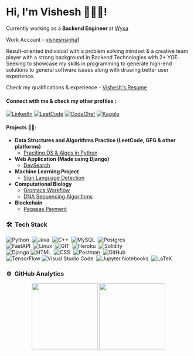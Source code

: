 <h1>Hi, I'm Vishesh 👨🏻‍💻!</h1>

Currently working as a <b> Backend Engineer </b> at [Wysa](https://www.wysa.com/)

Work Account - [visheshsinha1](https://github.com/visheshsinha1) 

Result-oriented individual with a problem solving mindset & a creative team player with a strong background in Backend
Technologies with 2+ YOE. Seeking to showcase my skills in programming to generate high-end solutions to general
software issues along with drawing better user experience.

Check my qualifications & experience - [Vishesh's Resume](https://drive.google.com/file/d/1E-efktYSg3vwyfZFrIIeiO82HvAA8ecL/view?usp=share_link)

<h4> Connect with me & check my other profiles :</h4>

[![LinkedIn](https://img.shields.io/badge/linkedin-%230077B5.svg?style=for-the-badge&logo=linkedin&logoColor=white)](https://www.linkedin.com/in/visheshsinha/) [![LeetCode](https://img.shields.io/badge/LeetCode-000000?style=for-the-badge&logo=LeetCode&logoColor=#d16c06)](https://leetcode.com/visheshsinha/) [![CodeChef](https://img.shields.io/badge/CodeChef-%23964B00.svg?style=for-the-badge&logo=CodeChef&logoColor=white)](https://www.codechef.com/users/visheshsinha) [![Kaggle](https://img.shields.io/badge/Kaggle-035a7d?style=for-the-badge&logo=kaggle&logoColor=white)](https://www.kaggle.com/visheshsinha/competitions?tab=completed)

<h4> Projects 👨‍💻:</h4>

- <b>Data Structures and Algorithms Practice (LeetCode, GFG & other platforms)</b>
  - [Praciting DS & Algos in Python](https://github.com/visheshsinha/dsa-python)
- <b>Web Application (Made using Django)</b>
  - [DevSearch](https://github.com/visheshsinha/devSearch-webapp)
- <b>Machine Learning Project</b>
  - [Sign Language Detection](https://github.com/visheshsinha/SignLanguageDetection_Prototype)
- <b>Computational Biology</b>
  - [Gromacs Workflow](https://github.com/visheshsinha/gromacs-workflow)
  - [DNA Sequencing Algorithms](https://github.com/visheshsinha/DNA-Sequencing)
- <b>Blockchain</b>
  - [Pegasas Payment](https://github.com/visheshsinha/pegasasPayment)

### 🛠 &nbsp;Tech Stack

![Python](https://img.shields.io/badge/-Python-05122A?style=flat&logo=python)&nbsp; ![Java](https://img.shields.io/badge/-Java-05122A?style=flat&logo=Java&logoColor=A8B9CC)&nbsp; ![C++](https://img.shields.io/badge/-C++-05122A?style=flat&logo=C%2B%2B&logoColor=00599C)&nbsp; ![MySQL](https://img.shields.io/badge/-MySQL-05122A?style=flat&logo=mysql)&nbsp; ![Postgres](https://img.shields.io/badge/-Postgres-05122A?style=flat&logo=postgresql)&nbsp;  
![FastAPI](https://img.shields.io/badge/-FastAPI-05122A?style=flat&logo=fastapi)&nbsp; ![Linux](https://img.shields.io/badge/-Linux-05122A?style=flat&logo=linux)&nbsp; ![GIT](https://img.shields.io/badge/-GIT-05122A?style=flat&logo=git)&nbsp; ![Heroku](https://img.shields.io/badge/-Heroku-05122A?style=flat&logo=heroku)&nbsp; ![Solidity](https://img.shields.io/badge/-Solidity-05122A?style=flat&logo=solidity)&nbsp;  
![Django](https://img.shields.io/badge/-Django-05122A?style=flat&logo=django&logoColor=563D7C) ![HTML](https://img.shields.io/badge/-HTML-05122A?style=flat&logo=HTML5)&nbsp; ![CSS](https://img.shields.io/badge/-CSS-05122A?style=flat&logo=CSS3&logoColor=1572B6)&nbsp; ![Postman](https://img.shields.io/badge/-Postman-05122A?style=flat&logo=postman)&nbsp; ![GitHub](https://img.shields.io/badge/-GitHub-05122A?style=flat&logo=github)&nbsp;  
![TensorFlow](https://img.shields.io/badge/-TensorFlow-05122A?style=flat&logo=TensorFlow) ![Visual Studio Code](https://img.shields.io/badge/-Visual%20Studio%20Code-05122A?style=flat&logo=visual-studio-code&logoColor=007ACC)&nbsp; ![Jupyter Notebooks](https://img.shields.io/badge/-Jupyter-05122A?style=flat&logo=Jupyter)&nbsp; ![LaTeX](https://img.shields.io/badge/-Latex-05122A?style=flat&logo=latex)&nbsp;

### ⚙️ &nbsp;GitHub Analytics

<p align="center">
<a href="https://github.com/visheshsinha">
  <img height="180em" src="https://github-readme-stats-eight-theta.vercel.app/api?username=visheshsinha&show_icons=true&theme=algolia&include_all_commits=true&count_private=true"/>
  <img height="180em" src="https://github-readme-stats-eight-theta.vercel.app/api/top-langs/?username=visheshsinha&layout=compact&langs_count=8&theme=algolia"/>
</a>
</p>



<!-- [<img align="left" alt="VisheshSinha | LinkedIn" width="22px" src="https://cdn.jsdelivr.net/npm/simple-icons@v3/icons/linkedin.svg" />][LinkedIn]
[<img align="left" alt="VisheshSinha | LeetCode" width="22px" src="https://www.svgrepo.com/show/341985/leetcode.svg" />][LeetCode]
[<img align="left" alt="VisheshSinha | CodeChef" width="22px" src="https://www.svgrepo.com/show/305880/codechef.svg" />][CodeChef]
[<img align="left" alt="VisheshSinha | Kaggle" width="22px" src="https://www.svgrepo.com/show/341957/kaggle.svg" />][Kaggle]

[CodeChef]: https://www.codechef.com/users/visheshsinha
[Kaggle]: https://www.kaggle.com/visheshsinha/competitions?tab=completed
[LeetCode]: https://leetcode.com/visheshsinha/
[LinkedIn]: https://www.linkedin.com/in/visheshsinha/ -->


<!--
**visheshsinha/visheshsinha** is a ✨ _special_ ✨ repository because its `README.md` (this file) appears on your GitHub profile.

Here are some ideas to get you started:

- 🔭 I’m currently working on ...
- 🌱 I’m currently learning ...
- 👯 I’m looking to collaborate on ...
- 🤔 I’m looking for help with ...
- 💬 Ask me about ...
- 📫 How to reach me: ...
- 😄 Pronouns: ...
- ⚡ Fun fact: ...
-->
